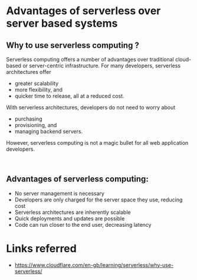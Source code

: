# Advantages of serverless over server based systems

## Why to use serverless computing ?

Serverless computing offers a number of advantages over traditional cloud-based or server-centric infrastructure. For many developers, serverless architectures offer

- greater scalability
- more flexibility, and
- quicker time to release, all at a reduced cost.

With serverless architectures, developers do not need to worry about

- purchasing
- provisioning, and
- managing backend servers.

However, serverless computing is not a magic bullet for all web application developers.

<br>

## Advantages of serverless computing:

- No server management is necessary
- Developers are only charged for the server space they use, reducing cost
- Serverless architectures are inherently scalable
- Quick deployments and updates are possible
- Code can run closer to the end user, decreasing latency

# Links referred

- https://www.cloudflare.com/en-gb/learning/serverless/why-use-serverless/
